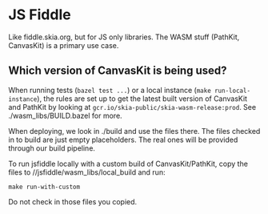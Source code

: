 # JS Fiddle

Like fiddle.skia.org, but for JS only libraries. The WASM stuff (PathKit,
CanvasKit) is a primary use case.

## Which version of CanvasKit is being used?

When running tests (`bazel test ...`) or a local instance (`make run-local-instance`), the rules
are set up to get the latest built version of CanvasKit and PathKit by looking at
`gcr.io/skia-public/skia-wasm-release:prod`. See ./wasm_libs/BUILD.bazel for more.

When deploying, we look in ./build and use the files there. The files checked in to build are just
empty placeholders. The real ones will be provided through our build pipeline.

To run jsfiddle locally with a custom build of CanvasKit/PathKit, copy the files to
//jsfiddle/wasm_libs/local_build and run:

```
make run-with-custom
```

Do not check in those files you copied.
